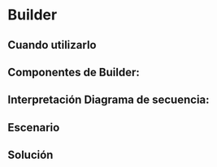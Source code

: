 # Builder

## Cuando utilizarlo

## Componentes de Builder:

## Interpretación Diagrama de secuencia:

## Escenario

## Solución

